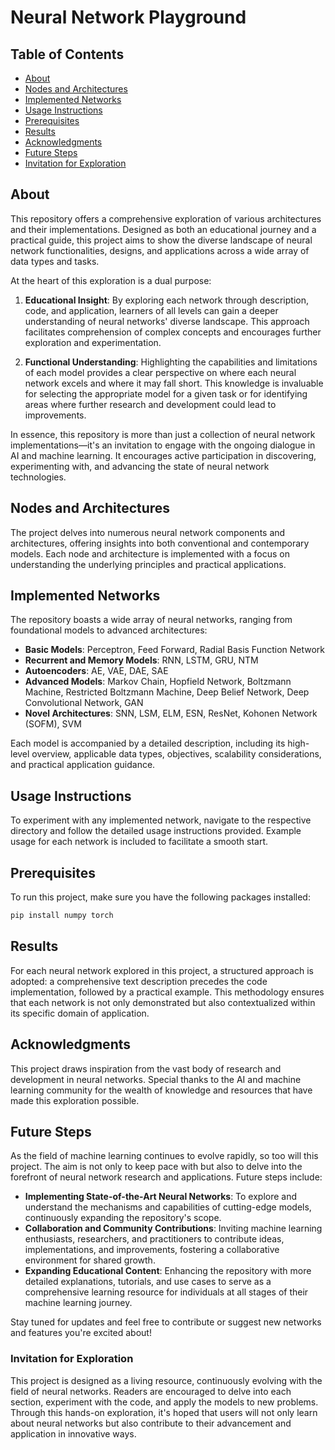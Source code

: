 # Neural Network Playground

## Table of Contents
- [About](#about)
- [Nodes and Architectures](#nodes-and-architectures)
- [Implemented Networks](#implemented-networks)
- [Usage Instructions](#usage-instructions)
- [Prerequisites](#prerequisites)
- [Results](#results)
- [Acknowledgments](#acknowledgments)
- [Future Steps](#future-steps)
- [Invitation for Exploration](#invitation-for-exploration)

## About
This repository offers a comprehensive exploration of various architectures and their implementations. Designed as both an educational journey and a practical guide, this project aims to show the diverse landscape of neural network functionalities, designs, and applications across a wide array of data types and tasks.

At the heart of this exploration is a dual purpose:

1. **Educational Insight**: By exploring each network through description, code, and application, learners of all levels can gain a deeper understanding of neural networks' diverse landscape. This approach facilitates comprehension of complex concepts and encourages further exploration and experimentation.

2. **Functional Understanding**: Highlighting the capabilities and limitations of each model provides a clear perspective on where each neural network excels and where it may fall short. This knowledge is invaluable for selecting the appropriate model for a given task or for identifying areas where further research and development could lead to improvements.

In essence, this repository is more than just a collection of neural network implementations—it's an invitation to engage with the ongoing dialogue in AI and machine learning. It encourages active participation in discovering, experimenting with, and advancing the state of neural network technologies.


## Nodes and Architectures
The project delves into numerous neural network components and architectures, offering insights into both conventional and contemporary models. Each node and architecture is implemented with a focus on understanding the underlying principles and practical applications.

## Implemented Networks
The repository boasts a wide array of neural networks, ranging from foundational models to advanced architectures:

- **Basic Models**: Perceptron, Feed Forward, Radial Basis Function Network
- **Recurrent and Memory Models**: RNN, LSTM, GRU, NTM
- **Autoencoders**: AE, VAE, DAE, SAE
- **Advanced Models**: Markov Chain, Hopfield Network, Boltzmann Machine, Restricted Boltzmann Machine, Deep Belief Network, Deep Convolutional Network, GAN
- **Novel Architectures**: SNN, LSM, ELM, ESN, ResNet, Kohonen Network (SOFM), SVM

Each model is accompanied by a detailed description, including its high-level overview, applicable data types, objectives, scalability considerations, and practical application guidance.

## Usage Instructions
To experiment with any implemented network, navigate to the respective directory and follow the detailed usage instructions provided. Example usage for each network is included to facilitate a smooth start.

## Prerequisites
To run this project, make sure you have the following packages installed:

```sh
pip install numpy torch 
```

## Results
For each neural network explored in this project, a structured approach is adopted: a comprehensive text description precedes the code implementation, followed by a practical example. This methodology ensures that each network is not only demonstrated but also contextualized within its specific domain of application.

## Acknowledgments
This project draws inspiration from the vast body of research and development in neural networks. Special thanks to the AI and machine learning community for the wealth of knowledge and resources that have made this exploration possible.

## Future Steps

As the field of machine learning continues to evolve rapidly, so too will this project. The aim is not only to keep pace with but also to delve into the forefront of neural network research and applications. Future steps include:

- **Implementing State-of-the-Art Neural Networks**: To explore and understand the mechanisms and capabilities of cutting-edge models, continuously expanding the repository's scope.
- **Collaboration and Community Contributions**: Inviting machine learning enthusiasts, researchers, and practitioners to contribute ideas, implementations, and improvements, fostering a collaborative environment for shared growth.
- **Expanding Educational Content**: Enhancing the repository with more detailed explanations, tutorials, and use cases to serve as a comprehensive learning resource for individuals at all stages of their machine learning journey.

Stay tuned for updates and feel free to contribute or suggest new networks and features you're excited about!

### Invitation for Exploration

This project is designed as a living resource, continuously evolving with the field of neural networks. Readers are encouraged to delve into each section, experiment with the code, and apply the models to new problems. Through this hands-on exploration, it's hoped that users will not only learn about neural networks but also contribute to their advancement and application in innovative ways.
